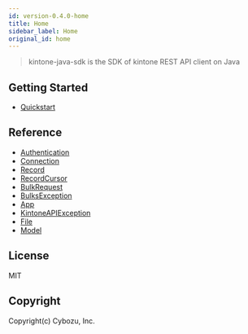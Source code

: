 ```yaml
---
id: version-0.4.0-home
title: Home
sidebar_label: Home
original_id: home
---
```


> kintone-java-sdk is the SDK of kintone REST API client on Java

## Getting Started

- [Quickstart](getting-started/quickstart)

## Reference

- [Authentication](reference/authentication)
- [Connection](reference/connection)
- [Record](reference/record)
- [RecordCursor](reference/record-cursor)
- [BulkRequest](reference/bulk-request)
- [BulksException](reference/bulks-exception)
- [App](reference/app)
- [KintoneAPIException](reference/kintone-api-exception)
- [File](reference/file)
- [Model](reference/model)

## License

MIT

## Copyright

Copyright(c) Cybozu, Inc.